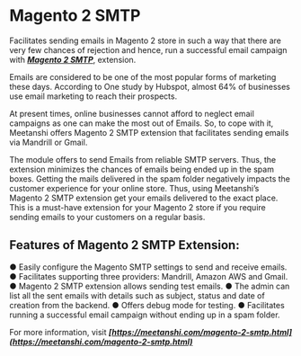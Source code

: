 # Magento 2 SMTP
Facilitates sending emails in Magento 2 store in such a way that there are very few chances of rejection and hence, run a successful email campaign with ***[Magento 2 SMTP](https://meetanshi.com/magento-2-smtp.html)***, extension.

Emails are considered to be one of the most popular forms of marketing these days. According to One study by Hubspot, almost 64% of businesses use email marketing to reach their prospects.

At present times, online businesses cannot afford to neglect email campaigns as one can make the most out of Emails. So, to cope with it, Meetanshi offers Magento 2 SMTP extension that facilitates sending emails via Mandrill or Gmail.

The module offers to send Emails from reliable SMTP servers. Thus, the extension minimizes the chances of emails being ended up in the spam boxes. Getting the mails delivered in the spam folder negatively impacts the customer experience for your online store.
Thus, using Meetanshi’s Magento 2 SMTP extension get your emails delivered to the exact place. This is a must-have extension for your Magento 2 store if you require sending emails to your customers on a regular basis.


## Features of Magento 2 SMTP Extension:
●     Easily configure the Magento SMTP settings to send and receive emails.
●     Facilitates supporting three providers: Mandrill, Amazon AWS and Gmail.
●     Magento 2 SMTP extension allows sending test emails.
●     The admin can list all the sent emails with details such as subject, status and date of creation from the backend.
●     Offers debug mode for testing.
●     Facilitates running a successful email campaign without ending up in a spam folder.
 
 For more information, visit ***[https://meetanshi.com/magento-2-smtp.html](https://meetanshi.com/magento-2-smtp.html)***
